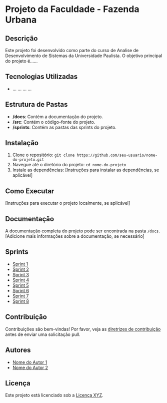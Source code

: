# Projeto da Faculdade - Fazenda Urbana

## Descrição
Este projeto foi desenvolvido como parte do curso de Analise de Desenvolvimento de Sistemas da Universidade Paulista. O objetivo principal do projeto é......

## Tecnologias Utilizadas
- ... ... ... ...

## Estrutura de Pastas
- **/docs**: Contém a documentação do projeto.
- **/src**: Contém o código-fonte do projeto.
- **/sprints**: Contém as pastas das sprints do projeto.

## Instalação
1. Clone o repositório: `git clone https://github.com/seu-usuario/nome-do-projeto.git`
2. Navegue até o diretório do projeto: `cd nome-do-projeto`
3. Instale as dependências: [Instruções para instalar as dependências, se aplicável]

## Como Executar
[Instruções para executar o projeto localmente, se aplicável]

## Documentação
A documentação completa do projeto pode ser encontrada na pasta `/docs`. [Adicione mais informações sobre a documentação, se necessário]

## Sprints
- [Sprint 1](link-para-a-pasta-da-sprint-1)
- [Sprint 2](link-para-a-pasta-da-sprint-2)
- [Sprint 3](link-para-a-pasta-da-sprint-3)
- [Sprint 4](link-para-a-pasta-da-sprint-4)
- [Sprint 5](link-para-a-pasta-da-sprint-5)
- [Sprint 6](link-para-a-pasta-da-sprint-6)
- [Sprint 7](link-para-a-pasta-da-sprint-7)
- [Sprint 8](link-para-a-pasta-da-sprint-8)

## Contribuição
Contribuições são bem-vindas! Por favor, veja as [diretrizes de contribuição](link-para-as-diretrizes-de-contribuição) antes de enviar uma solicitação pull.

## Autores
- [Nome do Autor 1](link-para-o-perfil-do-autor-1)
- [Nome do Autor 2](link-para-o-perfil-do-autor-2)

## Licença
Este projeto está licenciado sob a [Licença XYZ](link-para-a-licença).
